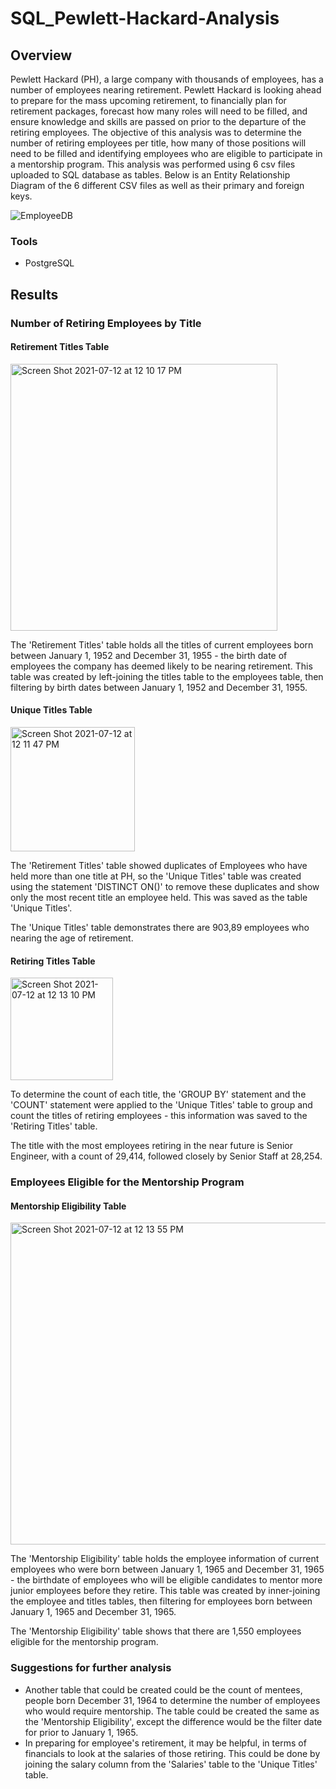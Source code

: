 # SQL_Pewlett-Hackard-Analysis
## Overview
Pewlett Hackard (PH), a large company with thousands of employees, has a number of employees nearing retirement. Pewlett Hackard is looking ahead to prepare for the mass upcoming retirement, to financially plan for retirement packages, forecast how many roles will need to be filled, and ensure knowledge and skills are passed on prior to the departure of the retiring employees. The objective of this analysis was to determine the number of retiring employees per title, how many of those positions will need to be filled and identifying employees who are eligible to participate in a mentorship program. This analysis was performed using 6 csv files uploaded to SQL database as tables. Below is an Entity Relationship Diagram of the 6 different CSV files as well as their primary and foreign keys. 

![EmployeeDB](https://user-images.githubusercontent.com/69849998/125320758-0223a280-e30a-11eb-8e80-abcb139ef411.png)

### Tools
* PostgreSQL

## Results
### Number of Retiring Employees by Title
#### Retirement Titles Table
<img width="427" alt="Screen Shot 2021-07-12 at 12 10 17 PM" src="https://user-images.githubusercontent.com/69849998/125320883-21bacb00-e30a-11eb-8c43-30d3609b52d8.png">

The 'Retirement Titles' table holds all the titles of current employees born between January 1, 1952 and December 31, 1955 - the birth date of employees the company has deemed likely to be nearing retirement. This table was created by left-joining the titles table to the employees table, then filtering by birth dates between January 1, 1952 and December 31, 1955. 

#### Unique Titles Table
<img width="199" alt="Screen Shot 2021-07-12 at 12 11 47 PM" src="https://user-images.githubusercontent.com/69849998/125321183-6d6d7480-e30a-11eb-99fc-7f3fc62aa36d.png">

The 'Retirement Titles' table showed duplicates of Employees who have held more than one title at PH, so the 'Unique Titles' table was created using the statement 'DISTINCT ON()' to remove these duplicates and show only the most recent title an employee held. This was saved as the table 'Unique Titles'. 

The 'Unique Titles' table demonstrates there are 903,89 employees who nearing the age of retirement.

#### Retiring Titles Table
<img width="164" alt="Screen Shot 2021-07-12 at 12 13 10 PM" src="https://user-images.githubusercontent.com/69849998/125321284-89711600-e30a-11eb-8f62-62961df0b4c0.png">

To determine the count of each title, the 'GROUP BY' statement and the 'COUNT' statement were applied to the 'Unique Titles' table to group and count the titles of retiring employees - this information was saved to the 'Retiring Titles' table. 

The title with the most employees retiring in the near future is Senior Engineer, with a count of 29,414, followed closely by Senior Staff at 28,254. 

### Employees Eligible for the Mentorship Program
#### Mentorship Eligibility Table
<img width="515" alt="Screen Shot 2021-07-12 at 12 13 55 PM" src="https://user-images.githubusercontent.com/69849998/125321406-a3aaf400-e30a-11eb-8181-2f264c6914fa.png">

The 'Mentorship Eligibility' table holds the employee information of current employees who were born between January 1, 1965 and December 31, 1965 - the birthdate of employees who will be eligible candidates to mentor more junior employees before they retire. This table was created by inner-joining the employee and titles tables, then filtering for employees born between January 1, 1965 and December 31, 1965. 

The 'Mentorship Eligibility' table shows that there are 1,550 employees eligible for the mentorship program. 

### Suggestions for further analysis
* Another table that could be created could be the count of mentees, people born December 31, 1964 to determine the number of employees who would require mentorship. The table could be created the same as the 'Mentorship Eligibility', except the difference would be the filter date for prior to January 1, 1965. 
* In preparing for employee's retirement, it may be helpful, in terms of financials to look at the salaries of those retiring. This could be done by joining the salary column from the 'Salaries' table to the 'Unique Titles' table.
